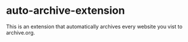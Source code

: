 # auto-archive-extension
This is an extension that automatically archives every website you vist to archive.org.
